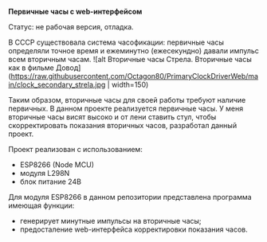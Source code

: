 **Первичные часы с web-интерфейсом**

Статус: не рабочая версия, отладка.

В СССР существовала система часофикации: первичные часы определяли точное время и ежеминутно (ежесекундно) давали импульс всем вторичным часам.
![alt Вторичные часы Стрела. Вторичные часы как в фильме Довод](https://raw.githubusercontent.com/Octagon80/PrimaryClockDriverWeb/main/clock_secondary_strela.jpg | width=150)

Таким образом, вторичные часы для своей работы требуют наличие первичных. В данном проекте реализуется первичные часы. 
У меня вторичные часы висят высоко и от лени ставить стул, чтобы скорректировать показания вторичных часов, разработал данный проект.

Проект реализован с использованием:
- ESP8266 (Node MCU)
- модуля L298N
- блок питание 24В

Для модуля ESP8266 в данном репозитории представлена программа имеющая функции:
- генерирует минутные импульсы на вторичные часы;
- предосталение web-интерфейса корректировки показания часов.

